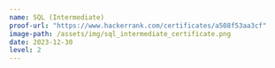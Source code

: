 ```yaml
---
name: SQL (Intermediate)
proof-url: "https://www.hackerrank.com/certificates/a508f53aa3cf"
image-path: /assets/img/sql_intermediate_certificate.png
date: 2023-12-30
level: 2
---
```

